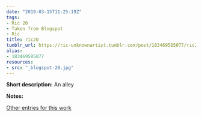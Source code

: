 ```yaml
---
date: "2019-03-15T11:25:19Z"
tags:
- Ric 20
- Taken from Blogspot
- Ric
title: ric20
tumblr_url: https://ric-unknownartist.tumblr.com/post/183469585077/ric20
alias:
- 183469585077
resources:
- src: "_blogspot-20.jpg"
---
```


**Short description:** An alley

**Notes:**

[Other entries for this work](/tags/Ric-20)
